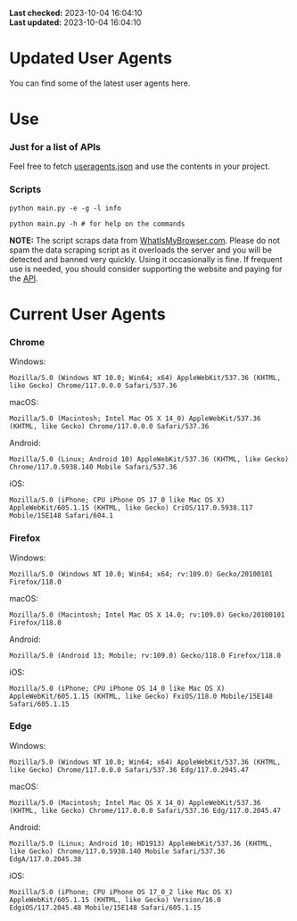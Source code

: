 **Last checked:** 2023-10-04 16:04:10  
**Last updated:** 2023-10-04 16:04:10  

# Updated User Agents
You can find some of the latest user agents here.

# Use

### Just for a list of APIs

Feel free to fetch [useragents.json](https://raw.githubusercontent.com/tmxkn1/UpdatedUserAgents/master/useragents.json) and use the contents in your project.

### Scripts

```
python main.py -e -g -l info

python main.py -h # for help on the commands
```
**NOTE:** The script scraps data from [WhatIsMyBrowser.com](https://www.whatismybrowser.com). Please do not spam the data scraping script as it overloads the server and you will be detected and banned very quickly. Using it occasionally is fine. If frequent use is needed, you should consider supporting the website and paying for the [API](https://developers.whatismybrowser.com/api/).

# Current User Agents
### Chrome

Windows:
```
Mozilla/5.0 (Windows NT 10.0; Win64; x64) AppleWebKit/537.36 (KHTML, like Gecko) Chrome/117.0.0.0 Safari/537.36
```

macOS:
```
Mozilla/5.0 (Macintosh; Intel Mac OS X 14_0) AppleWebKit/537.36 (KHTML, like Gecko) Chrome/117.0.0.0 Safari/537.36
```

Android:
```
Mozilla/5.0 (Linux; Android 10) AppleWebKit/537.36 (KHTML, like Gecko) Chrome/117.0.5938.140 Mobile Safari/537.36
```

iOS:
```
Mozilla/5.0 (iPhone; CPU iPhone OS 17_0 like Mac OS X) AppleWebKit/605.1.15 (KHTML, like Gecko) CriOS/117.0.5938.117 Mobile/15E148 Safari/604.1
```

### Firefox

Windows:
```
Mozilla/5.0 (Windows NT 10.0; Win64; x64; rv:109.0) Gecko/20100101 Firefox/118.0
```

macOS:
```
Mozilla/5.0 (Macintosh; Intel Mac OS X 14.0; rv:109.0) Gecko/20100101 Firefox/118.0
```

Android:
```
Mozilla/5.0 (Android 13; Mobile; rv:109.0) Gecko/118.0 Firefox/118.0
```

iOS:
```
Mozilla/5.0 (iPhone; CPU iPhone OS 14_0 like Mac OS X) AppleWebKit/605.1.15 (KHTML, like Gecko) FxiOS/118.0 Mobile/15E148 Safari/605.1.15
```

###  Edge

Windows:
```
Mozilla/5.0 (Windows NT 10.0; Win64; x64) AppleWebKit/537.36 (KHTML, like Gecko) Chrome/117.0.0.0 Safari/537.36 Edg/117.0.2045.47
```

macOS:
```
Mozilla/5.0 (Macintosh; Intel Mac OS X 14_0) AppleWebKit/537.36 (KHTML, like Gecko) Chrome/117.0.0.0 Safari/537.36 Edg/117.0.2045.47
```

Android:
```
Mozilla/5.0 (Linux; Android 10; HD1913) AppleWebKit/537.36 (KHTML, like Gecko) Chrome/117.0.5938.140 Mobile Safari/537.36 EdgA/117.0.2045.38
```

iOS:
```
Mozilla/5.0 (iPhone; CPU iPhone OS 17_0_2 like Mac OS X) AppleWebKit/605.1.15 (KHTML, like Gecko) Version/16.0 EdgiOS/117.2045.48 Mobile/15E148 Safari/605.1.15
```
